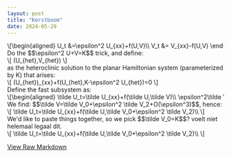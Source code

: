 ```yaml
---
layout: post
title: "Kerstboom"
date: 2024-05-29
---
```


<style>
.math-container {
    max-width: 100%;
    overflow-x: auto;
    white-space: nowrap;
}
</style>

<div class="math-container">\[\begin{aligned}
U_t &=\epsilon^2 U_{xx}+f(U,V)\\
V_t &= V_{xx}-f(U,V)
\end{aligned}\]</div>
Do the $$\epsilon^2 U+V=K$$ trick, and define:
<div class="math-container">\[
(U_{het},V_{het})
\]</div>
as the heteroclinic solution to the planar Hamiltonian system (parameterized by K) that arises:
<div class="math-container">\[
(U_{het})_{xx}+f(U_{het},K-\epsilon^2 U_{het})=0
\]</div>
Define the fast subsystem as:
<div class="math-container">\[\begin{aligned}
\tilde U_t=\tilde U_{xx}+f(\tilde U,\tilde V)\\
\epsilon^2\tilde V_t=\tilde V_{xx}-\epsilon^2f(\tilde U,\tilde V)
\end{aligned}\]</div>
We find: $$\tilde V=\tilde V_0+\epsilon^2 \tilde V_2+O(\epsilon^3)$$, hence:
<div class="math-container">\[
\tilde U_t=\tilde U_{xx}+f(\tilde U,\tilde V_0+\epsilon^2 \tilde V_2)\\
\]</div>
We'd like to paste things together, so we pick $$\tilde V_0=K$$? voelt niet helemaal legaal dit.
<div class="math-container">\[
\tilde U_t=\tilde U_{xx}+f(\tilde U,\tilde V_0+\epsilon^2 \tilde V_2)\\
\]</div>



[View Raw Markdown](/assets/md/Kerstboom.md)
